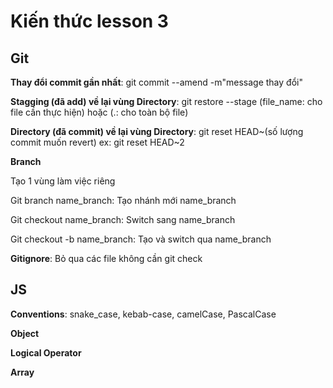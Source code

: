 # Kiến thức lesson 3

## Git

**Thay đổi commit gần nhất**: git commit --amend -m"message thay đổi"

**Stagging (đã add) về lại vùng Directory**: git restore --stage (file_name: cho file cần thực hiện) hoặc (.: cho toàn bộ file)

**Directory (đã commit) về lại vùng Directory**: git reset HEAD~(số lượng commit muốn revert) ex: git reset HEAD~2

**Branch**

Tạo 1 vùng làm việc riêng

Git branch name_branch: Tạo nhánh mới name_branch

Git checkout name_branch: Switch sang name_branch

Git checkout -b name_branch: Tạo và switch qua name_branch

**Gitignore**: Bỏ qua các file không cần git check

## JS

**Conventions**: snake_case, kebab-case, camelCase, PascalCase

**Object**

**Logical Operator**

**Array**
